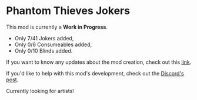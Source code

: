 # Phantom Thieves Jokers
This mod is currently a **Work in Progress**.
- Only 7/41 Jokers added,
- Only 0/6 Consumeables added,
- Only 0/10 Blinds added.

If you want to know any updates about the mod creation, check out this [link](https://docs.google.com/spreadsheets/d/1_RLL7Bk8Su05qax3R1DJyBjJddgBoBUnJxbPQ7vu1Po/edit?usp=sharing).

If you'd like to help with this mod's development, check out the [Discord's post](https://discord.com/channels/1116389027176787968/1249801316616765560/1249801316616765560).

Currently looking for artists!
